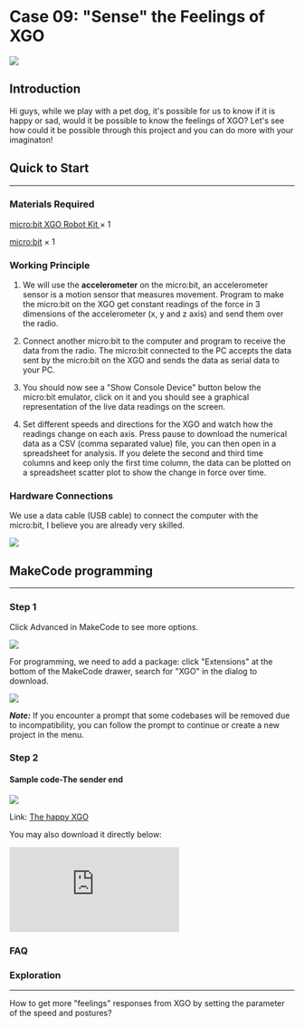 ﻿---
sidebar_position: 16
sidebar_label: Case 09 - "Sense" the Feelings of XGO
---

# Case 09: "Sense" the Feelings of XGO

![](https://wiki-media-ef.oss-cn-hongkong.aliyuncs.com/i18n/en/docusaurus-plugin-content-docs/current/microbit/robot/xgo-robot-kit/images/xgo-9-01.png)

## Introduction

Hi guys, while we play with a pet dog, it's possible for us to know if it is happy or sad, would it be possible to know the feelings of XGO? Let's see how could it be possible through this project and you can do more with your imaginaton!

## Quick to Start
---
### Materials Required

[micro:bit XGO Robot Kit ](https://www.elecfreaks.com/micro-bit-xgo-robot-kit.html) × 1

[micro:bit](https://www.elecfreaks.com/bbc-micro-bit-board-for-coding-programming-microbit.html) × 1

### Working Principle

1. We will use the **accelerometer** on the micro:bit, an accelerometer sensor is a motion sensor that measures movement. Program to make the micro:bit on the XGO get constant readings of the force in 3 dimensions of the accelerometer (x, y and z axis) and send them over the radio.
2. Connect another micro:bit to the computer and program to receive the data from the radio. The micro:bit connected to the PC accepts the data sent by the micro:bit on the XGO and sends the data as serial data to your PC.
3. You should now see a "Show Console Device" button below the micro:bit emulator, click on it and you should see a graphical representation of the live data readings on the screen.

4. Set different speeds and directions for the XGO and watch how the readings change on each axis. Press pause to download the numerical data as a CSV (comma separated value) file, you can then open in a spreadsheet for analysis. If you delete the second and third time columns and keep only the first time column, the data can be plotted on a spreadsheet scatter plot to show the change in force over time.

### Hardware Connections

We use a data cable (USB cable) to connect the computer with the micro:bit, I believe you are already very skilled.

![](https://wiki-media-ef.oss-cn-hongkong.aliyuncs.com/i18n/en/docusaurus-plugin-content-docs/current/microbit/robot/xgo-robot-kit/images/microbit-xgo-robot-kit-22.png)

## MakeCode programming
---
### Step 1

Click Advanced in MakeCode to see more options.

![](https://wiki-media-ef.oss-cn-hongkong.aliyuncs.com/i18n/en/docusaurus-plugin-content-docs/current/microbit/robot/xgo-robot-kit/images/microbit-xgo-robot-kit-10.png)

For programming, we need to add a package: click "Extensions" at the bottom of the MakeCode drawer, search for "XGO" in the dialog to download.

![](https://wiki-media-ef.oss-cn-hongkong.aliyuncs.com/i18n/en/docusaurus-plugin-content-docs/current/microbit/robot/xgo-robot-kit/images/microbit-xgo-robot-kit-11.png)

***Note:*** If you encounter a prompt that some codebases will be removed due to incompatibility, you can follow the prompt to continue or create a new project in the menu.

### Step 2

#### Sample code-The sender end

![](https://wiki-media-ef.oss-cn-hongkong.aliyuncs.com/i18n/en/docusaurus-plugin-content-docs/current/microbit/robot/xgo-robot-kit/images/xgo-9-02.png)

Link: [The happy XGO](https://makecode.microbit.org/_JeRJmU3dj44r)

You may also download it directly below:

<div
    style={{
        position: 'relative',
        paddingBottom: '60%',
        overflow: 'hidden',
    }}
>
    <iframe
        src="https://makecode.microbit.org/_V4YJ2i9LkYoi"
        frameborder="0"
        sandbox="allow-popups allow-forms allow-scripts allow-same-origin"
        style={{
            position: 'absolute',
            width: '100%',
            height: '100%',
        }}
    />
</div>

#### Sample code-The recevier end

![](https://wiki-media-ef.oss-cn-hongkong.aliyuncs.com/i18n/en/docusaurus-plugin-content-docs/current/microbit/robot/xgo-robot-kit/images/xgo-9-03.png)

Link: [The program of the controller](https://makecode.microbit.org/_HFcRzH04KFv3)


You may also download it directly below:

<div
    style={{
        position: 'relative',
        paddingBottom: '60%',
        overflow: 'hidden',
    }}
>
    <iframe
        src="https://makecode.microbit.org/_V4YJ2i9LkYoi"
        frameborder="0"
        sandbox="allow-popups allow-forms allow-scripts allow-same-origin"
        style={{
            position: 'absolute',
            width: '100%',
            height: '100%',
        }}
    />
</div>

**Notice**：The "value" value represents the value of the three-dimensional acceleration vector modulus of XGO, and you don't need to go into it. This value expresses the speed of XGO running in a certain direction.

### Projects Display
---
<iframe width="560" height="315" src="https://www.youtube.com/embed/mjwsvOtxut4" title="YouTube video player" frameborder="0" allow="accelerometer; autoplay; clipboard-write; encrypted-media; gyroscope; picture-in-picture" allowfullscreen></iframe>

### FAQ

### Exploration
---
How to get more "feelings" responses from XGO by setting the parameter of the speed and postures?
